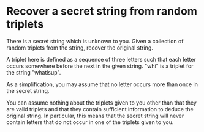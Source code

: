 # Recover a secret string from random triplets
There is a secret string which is unknown to you. Given a collection of random triplets from the string, recover the original string. 

A triplet here is defined as a sequence of three letters such that each letter occurs somewhere before the next in the given string. "whi" is a triplet for the string "whatisup".

As a simplification, you may assume that no letter occurs more than once in the secret string.

You can assume nothing about the triplets given to you other than that they are valid triplets and that they contain sufficient information to deduce the original string. In particular, this means that the secret string will never contain letters that do not occur in one of the triplets given to you.